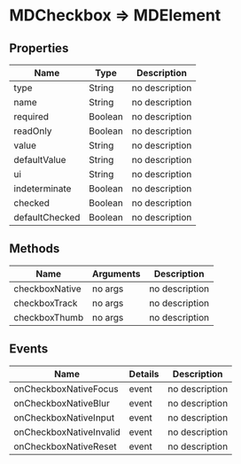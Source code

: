 # MDCheckbox => MDElement

## Properties
Name | Type | Description
--- | --- | ---
type | String | no description
name | String | no description
required | Boolean | no description
readOnly | Boolean | no description
value | String | no description
defaultValue | String | no description
ui | String | no description
indeterminate | Boolean | no description
checked | Boolean | no description
defaultChecked | Boolean | no description

## Methods
Name | Arguments | Description
--- | --- | ---
checkboxNative | no args | no description
checkboxTrack | no args | no description
checkboxThumb | no args | no description

## Events
Name | Details | Description
--- | --- | ---
onCheckboxNativeFocus | event | no description
onCheckboxNativeBlur | event | no description
onCheckboxNativeInput | event | no description
onCheckboxNativeInvalid | event | no description
onCheckboxNativeReset | event | no description

